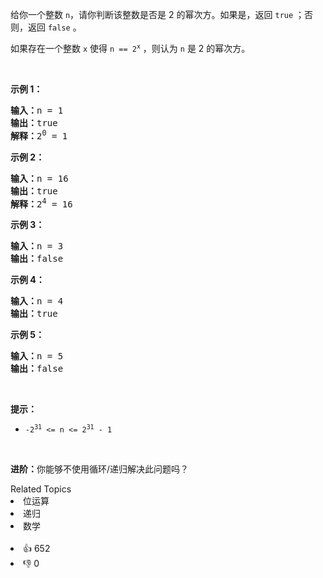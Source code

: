<p>给你一个整数 <code>n</code>，请你判断该整数是否是 2 的幂次方。如果是，返回 <code>true</code> ；否则，返回 <code>false</code> 。</p>

<p>如果存在一个整数 <code>x</code> 使得&nbsp;<code>n == 2<sup>x</sup></code> ，则认为 <code>n</code> 是 2 的幂次方。</p>

<p>&nbsp;</p>

<p><strong>示例 1：</strong></p>

<pre>
<strong>输入：</strong>n = 1
<strong>输出：</strong>true
<strong>解释：</strong>2<sup>0</sup> = 1
</pre>

<p><strong>示例 2：</strong></p>

<pre>
<strong>输入：</strong>n = 16
<strong>输出：</strong>true
<strong>解释：</strong>2<sup>4</sup> = 16
</pre>

<p><strong>示例 3：</strong></p>

<pre>
<strong>输入：</strong>n = 3
<strong>输出：</strong>false
</pre>

<p><strong>示例 4：</strong></p>

<pre>
<strong>输入：</strong>n = 4
<strong>输出：</strong>true
</pre>

<p><strong>示例 5：</strong></p>

<pre>
<strong>输入：</strong>n = 5
<strong>输出：</strong>false
</pre>

<p>&nbsp;</p>

<p><strong>提示：</strong></p>

<ul> 
 <li><code>-2<sup>31</sup> &lt;= n &lt;= 2<sup>31</sup> - 1</code></li> 
</ul>

<p>&nbsp;</p>

<p><strong>进阶：</strong>你能够不使用循环/递归解决此问题吗？</p>

<div><div>Related Topics</div><div><li>位运算</li><li>递归</li><li>数学</li></div></div><br><div><li>👍 652</li><li>👎 0</li></div>